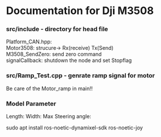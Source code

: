 # Documentation for Dji M3508 
### src/include - directory for head file
Platform_CAN.hpp:  
Motor3508: strucure-> Rx(receive) Tx(Send)  
M3508_SendZero: send zero command  
signalCallback: shutdown the node and set Stopflag  

### src/Ramp_Test.cpp - genrate ramp signal for motor  
Be care of the Motor_ramp in main!!

### Model Parameter
Length:
Width:
Max Steering angle:


sudo apt install ros-noetic-dynamixel-sdk ros-noetic-joy
